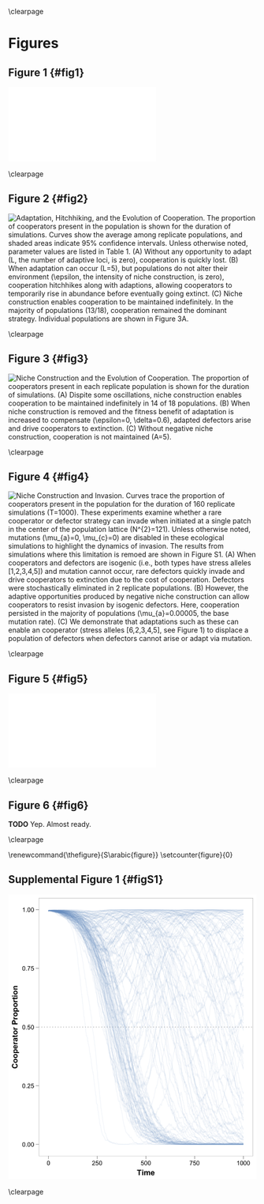 \clearpage

# Figures

## Figure 1 {#fig1}

![**Adaptation to External and Constructed Environments.** (**A**) We start with the case with five loci ($L=5$) and five non-zero alleles ($A=5$). All simulations are initialized with a non-adapted genotype with allele 0 at every locus---the genotype on the far left.  Random mutation will introduce a non-zero allele, which is expected to increase in frequency. For simplicity, we assume that allele 1 arises at the first locus (in the "12 o’clock" position). The rest of this schematic focuses on niche construction. Every non-zero allele at any locus influences selection at the next locus in the clockwise direction. There is a "mismatch" in this genotype (highlighted by the red sector) because the niche constructed by allele 1 at the first locus favors allele 2 (not 0) at its immediate clockwise neighbor (the second locus). Once the appropriate allele arises, it will be selected.  In this case, the genotype [1,2,0,0,0] receives an epsilon effect in addition to the extra delta.  The "match" at the first and second locus is highlighted as a green sector. However, now there is a new mismatch (between the second and third locus), which a new round of mutation and selection corrects, and so on.  The green sector grows as the red sector ticks clockwise.  Importantly, because A divides evenly into L, this genotype can evolve into a perfectly reinforcing sequence [1,2,3,4,5], which enjoys an maximal epsilon increment of fitness of due to its niche construction.  (**B**) The case of negative niche construction is illustrated for the case of five loci ($L=5$) and six non-zero alleles ($A=6$). Here we start with a population fixed for the genotype on the far left [1,2,3,4,5]. There is a single mismatch in this genotype (highlighted by the red sector) because the niche constructed by allele 5 favors allele 6 (not 1) at its immediate clockwise neighbor.  If the fitter mutant [6,2,3,4,5] arises (see next genotype to the right), it will fix. (We note that the strength of selection will drop as its frequency increases).  However, now there is a new mismatch in the genotype (highlighted again with a red sector). Thus, we see that correcting one mismatch generates a new mismatch.  Thus, this system will never escape its mismatches– the red sector just clicks clockwise around the genome.  Indeed, after six (or $A$) rounds of mismatch correction/generation, we have ended back where we started with the original genotype turned clockwise by one locus.  Here, the adaptation to previous niche construction generates further niche construction that leads to novel adaptation.](../figures/Figure1.pdf)

\clearpage

## Figure 2 {#fig2}

![**Adaptation, Hitchhiking, and the Evolution of Cooperation.** The proportion of cooperators present in the population is shown for the duration of simulations. Curves show the average among replicate populations, and shaded areas indicate 95% confidence intervals. Unless otherwise noted, parameter values are listed in [Table 1](#tables). (**A**) Without any opportunity to adapt ($L$, the number of adaptive loci, is zero), cooperation is quickly lost. (**B**) When adaptation can occur ($L=5$), but populations do not alter their environment ($\epsilon$, the intensity of niche construction, is zero), cooperation hitchhikes along with adaptions, allowing cooperators to temporarily rise in abundance before eventually going extinct. (**C**) Niche construction enables cooperation to be maintained indefinitely. In the majority of populations (13/18), cooperation remained the dominant strategy. Individual populations are shown in Figure 3A.](../figures/Figure2.png)

\clearpage


## Figure 3 {#fig3}

![**Niche Construction and the Evolution of Cooperation.** The proportion of cooperators present in each replicate population is shown for the duration of simulations. (**A**) Dispite some oscillations, niche construction enables cooperation to be maintained indefinitely in 14 of 18 populations. (**B**) When niche construction is removed and the fitness benefit of adaptation is increased to compensate ($\epsilon=0$, $\delta=0.6$), adapted defectors arise and drive cooperators to extinction. (**C**) Without negative niche construction, cooperation is not maintained ($A=5$).](../figures/Figure3.png)

\clearpage


## Figure 4 {#fig4}

![**Niche Construction and Invasion.** Curves trace the proportion of cooperators present in the population for the duration of 160 replicate simulations ($T=1000$). These experiments examine whether a rare cooperator or defector strategy can invade when initiated at a single patch in the center of the population lattice ($N^{2}=121$). Unless otherwise noted, mutations ($\mu_{a}=0, \mu_{c}=0$) are disabled in these ecological simulations to highlight the dynamics of invasion. The results from simulations where this limitation is remoed are shown in Figure S1. (**A**) When cooperators and defectors are isogenic (i.e., both types have stress alleles [1,2,3,4,5]) and mutation cannot occur, rare defectors quickly invade and drive cooperators to extinction due to the cost of cooperation. Defectors were stochastically eliminated in 2 replicate populations. (**B**) However, the adaptive opportunities produced by negative niche construction can allow cooperators to resist invasion by isogenic defectors. Here, cooperation persisted in the majority of populations ($\mu_{a}=0.00005$, the base mutation rate). (**C**) We demonstrate that adaptations such as these can enable an cooperator (stress alleles [6,2,3,4,5], see Figure 1) to displace a population of defectors when defectors cannot arise or adapt via mutation.](../figures/Figure4.png)

\clearpage

## Figure 5 {#fig5}

![**Defector Invasion Stopped by Cooperator Adaptation.** Here we depict the distribution of dominant types among populations over time for one representative simulation in which isogenic defectors arise. For clarity, mutations occurred at the adaptive loci, but not at the cooperation locus ($\mu_{c}=0$) during this ecological simulation. A time $t=0$ (leftmost panel), a single matched defector population (red) is placed among cooperator populations (light blue). Because these defectors do not bear the costs of cooperation, they spread ($t=272$, second panel). However, cooperators in a single population gain an adaptation that give them a fitness advantage over defectors (dark blue, lower left). At $t=325$ (third panel), defectors continue to invade cooperator populations. However, the adapted cooperator type, which can invade both defector populations and ancestral cooperator populations, can spread more quickly due to its greater fitness. Eventually, this strategy spreads and fixes in all populations (rightmost panel) until this strategy itself is replaced by the next adaptation.](../figures/Figure5.pdf)

\clearpage

## Figure 6 {#fig6}

**TODO** Yep. Almost ready.


\clearpage

\renewcommand{\thefigure}{S\arabic{figure}}
\setcounter{figure}{0}

## Supplemental Figure 1 {#figS1}

![**Defector Invasion with Mutations.** With mutations occurring both at the adaptive loci and the cooperation locus ($\mu_{a}=\mu{c}=0.00005$), cooperation remains the dominant strategy in 58 replicate simulations. Curves trace the proportion of cooperators present in the population for the duration of 160 replicate simulations ($T=1000$)](../figures/FigureS1.png)

\clearpage

